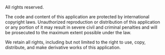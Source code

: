 All rights reserved.

The code and content of this application are protected by international copyright laws. Unauthorized reproduction or distribution of this application or any portion of it may result in severe civil and criminal penalties and will be prosecuted to the maximum extent possible under the law.

We retain all rights, including but not limited to the right to use, copy, distribute, and make derivative works of this application.
